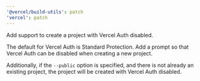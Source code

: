 ```yaml
---
'@vercel/build-utils': patch
'vercel': patch
---
```


Add support to create a project with Vercel Auth disabled.

The default for Vercel Auth is Standard Protection. Add a prompt so that Vercel Auth can be disabled when creating a new project.

Additionally, if the `--public` option is specified, and there is not already an existing project, the project will be created with Vercel Auth disabled.
